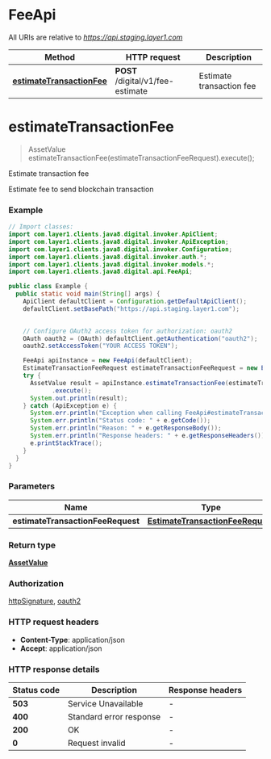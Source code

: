 # FeeApi

All URIs are relative to *https://api.staging.layer1.com*

| Method | HTTP request | Description |
|------------- | ------------- | -------------|
| [**estimateTransactionFee**](FeeApi.md#estimateTransactionFee) | **POST** /digital/v1/fee-estimate | Estimate transaction fee |


<a id="estimateTransactionFee"></a>
# **estimateTransactionFee**
> AssetValue estimateTransactionFee(estimateTransactionFeeRequest).execute();

Estimate transaction fee

Estimate fee to send blockchain transaction

### Example
```java
// Import classes:
import com.layer1.clients.java8.digital.invoker.ApiClient;
import com.layer1.clients.java8.digital.invoker.ApiException;
import com.layer1.clients.java8.digital.invoker.Configuration;
import com.layer1.clients.java8.digital.invoker.auth.*;
import com.layer1.clients.java8.digital.invoker.models.*;
import com.layer1.clients.java8.digital.api.FeeApi;

public class Example {
  public static void main(String[] args) {
    ApiClient defaultClient = Configuration.getDefaultApiClient();
    defaultClient.setBasePath("https://api.staging.layer1.com");
    

    // Configure OAuth2 access token for authorization: oauth2
    OAuth oauth2 = (OAuth) defaultClient.getAuthentication("oauth2");
    oauth2.setAccessToken("YOUR ACCESS TOKEN");

    FeeApi apiInstance = new FeeApi(defaultClient);
    EstimateTransactionFeeRequest estimateTransactionFeeRequest = new EstimateTransactionFeeRequest(); // EstimateTransactionFeeRequest | 
    try {
      AssetValue result = apiInstance.estimateTransactionFee(estimateTransactionFeeRequest)
            .execute();
      System.out.println(result);
    } catch (ApiException e) {
      System.err.println("Exception when calling FeeApi#estimateTransactionFee");
      System.err.println("Status code: " + e.getCode());
      System.err.println("Reason: " + e.getResponseBody());
      System.err.println("Response headers: " + e.getResponseHeaders());
      e.printStackTrace();
    }
  }
}
```

### Parameters

| Name | Type | Description  | Notes |
|------------- | ------------- | ------------- | -------------|
| **estimateTransactionFeeRequest** | [**EstimateTransactionFeeRequest**](EstimateTransactionFeeRequest.md)|  | |

### Return type

[**AssetValue**](AssetValue.md)

### Authorization

[httpSignature](../README.md#httpSignature), [oauth2](../README.md#oauth2)

### HTTP request headers

 - **Content-Type**: application/json
 - **Accept**: application/json

### HTTP response details
| Status code | Description | Response headers |
|-------------|-------------|------------------|
| **503** | Service Unavailable |  -  |
| **400** | Standard error response |  -  |
| **200** | OK |  -  |
| **0** | Request invalid |  -  |

